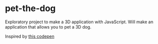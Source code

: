# pet-the-dog
Exploratory project to make a 3D application with JavaScript. Will make an application that allows you to pet a 3D dog.

Inspired by [this codepen](https://codepen.io/Yakudoo/pen/YXxmYR)
